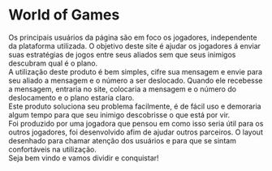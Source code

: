 <h1>World of Games</h1>

  Os principais usuários da página são em foco os jogadores, independente da plataforma utilizada. O objetivo deste site é ajudar os jogadores á enviar suas estratégias de jogos entre seus aliados sem que seus inimigos descubram qual é o plano. <br>
  A utilização deste produto é bem simples, cifre sua mensagem e envie para seu aliado a mensagem e o número a ser deslocado. Quando ele recebesse a mensagem, entraria no site, colocaria a mensagem e o número do deslocamento e o plano estaria claro. <br>
  Este produto soluciona seu problema facilmente, é de fácil uso e demoraria algum tempo para que seu inimigo descobrisse o que está por vir. <br>
  Foi produzido por uma jogadora que pensou em como isso seria útil para os outros jogadores, foi desenvolvido afim de ajudar outros parceiros. O layout desenhado para chamar atenção dos usuários e para que se sintam confortáveis na utilização.<br>
  Seja bem vindo e vamos dividir e conquistar!
